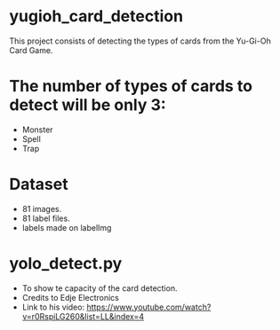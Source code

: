 # yugioh_card_detection
This project consists of detecting the types of cards from the Yu-Gi-Oh Card Game.

# The number of types of cards to detect will be only 3:
- Monster
- Spell
- Trap

# Dataset
- 81 images.
- 81 label files.
- labels made on labelImg

# yolo_detect.py
- To show te capacity of the card detection.
- Credits to Edje Electronics
- Link to his video: https://www.youtube.com/watch?v=r0RspiLG260&list=LL&index=4